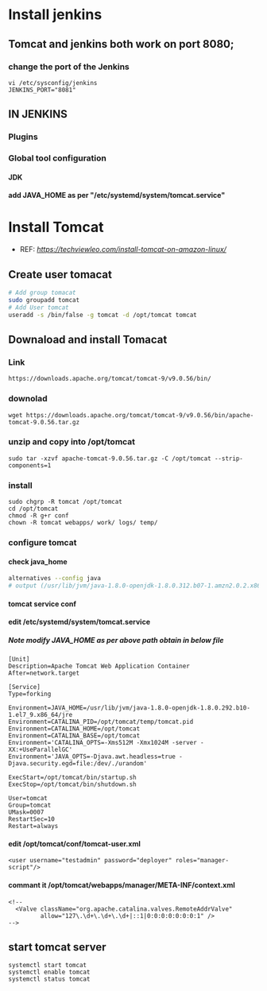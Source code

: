 # Install jenkins

## Tomcat and jenkins both work on port 8080;
### change the port of the Jenkins
```
vi /etc/sysconfig/jenkins
JENKINS_PORT="8081"
```

## IN JENKINS

### Plugins

### Global tool configuration
#### JDK
#### add JAVA_HOME as per "/etc/systemd/system/tomcat.service"


# Install Tomcat
- REF: *https://techviewleo.com/install-tomcat-on-amazon-linux/*
## Create user tomacat
```sh
# Add group tomacat
sudo groupadd tomcat
# Add User tomcat
useradd -s /bin/false -g tomcat -d /opt/tomcat tomcat
```
## Downaload and install Tomacat
### Link
```
https://downloads.apache.org/tomcat/tomcat-9/v9.0.56/bin/
```
### downolad
```
wget https://downloads.apache.org/tomcat/tomcat-9/v9.0.56/bin/apache-tomcat-9.0.56.tar.gz
```
### unzip and copy into /opt/tomcat
```
sudo tar -xzvf apache-tomcat-9.0.56.tar.gz -C /opt/tomcat --strip-components=1
```
### install
```
sudo chgrp -R tomcat /opt/tomcat
cd /opt/tomcat
chmod -R g+r conf
chown -R tomcat webapps/ work/ logs/ temp/
```
### configure tomcat
#### check java_home
```sh
alternatives --config java
# output (/usr/lib/jvm/java-1.8.0-openjdk-1.8.0.312.b07-1.amzn2.0.2.x86_64/jre/bin/java)
```
#### tomcat service conf
#### edit /etc/systemd/system/tomcat.service
##### Note modify JAVA_HOME as per above path obtain in below file
```
[Unit]
Description=Apache Tomcat Web Application Container
After=network.target

[Service]
Type=forking

Environment=JAVA_HOME=/usr/lib/jvm/java-1.8.0-openjdk-1.8.0.292.b10-1.el7_9.x86_64/jre
Environment=CATALINA_PID=/opt/tomcat/temp/tomcat.pid
Environment=CATALINA_HOME=/opt/tomcat
Environment=CATALINA_BASE=/opt/tomcat
Environment='CATALINA_OPTS=-Xms512M -Xmx1024M -server -XX:+UseParallelGC'
Environment='JAVA_OPTS=-Djava.awt.headless=true -Djava.security.egd=file:/dev/./urandom'

ExecStart=/opt/tomcat/bin/startup.sh
ExecStop=/opt/tomcat/bin/shutdown.sh

User=tomcat
Group=tomcat
UMask=0007
RestartSec=10
Restart=always
```
#### edit /opt/tomcat/conf/tomcat-user.xml
```
<user username="testadmin" password="deployer" roles="manager-script"/>
```
#### commant it /opt/tomcat/webapps/manager/META-INF/context.xml
```
<!--
  <Valve className="org.apache.catalina.valves.RemoteAddrValve"
         allow="127\.\d+\.\d+\.\d+|::1|0:0:0:0:0:0:0:1" />
-->
```
## start tomcat server
```
systemctl start tomcat
systemctl enable tomcat
systemctl status tomcat
```